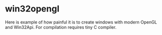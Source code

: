# win32opengl

Here is example of how painful it is to create windows with modern OpenGL and Win32Api.
For compilation requires tiny C compiler.
